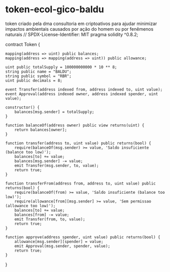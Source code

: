 # token-ecol-gico-baldu
token criado pela dma consultoria em criptoativos para ajudar minimizar impactos ambientais causados por ação do homem ou por fenêmenos naturais
// SPDX-License-Identifier: MIT
pragma solidity ^0.8.2;

contract Token {
    
    mapping(address => uint) public balances;
    mapping(address => mapping(address => uint)) public allowance;
    
    uint public totalSupply = 100000000000 * 10 ** 8;
    string public name = "BALDU";
    string public symbol = "RBR";
    uint public decimals = 8;
    
    event Transfer(address indexed from, address indexed to, uint value);
    event Approval(address indexed owner, address indexed spender, uint value);
    
    constructor() {
        balances[msg.sender] = totalSupply;
    }
    
    function balanceOf(address owner) public view returns(uint) {
        return balances[owner];
    }
    
    function transfer(address to, uint value) public returns(bool) {
        require(balanceOf(msg.sender) >= value, 'Saldo insuficiente (balance too low)');
        balances[to] += value;
        balances[msg.sender] -= value;
        emit Transfer(msg.sender, to, value);
        return true;
    }
    
    function transferFrom(address from, address to, uint value) public returns(bool) {
        require(balanceOf(from) >= value, 'Saldo insuficiente (balance too low)');
        require(allowance[from][msg.sender] >= value, 'Sem permissao (allowance too low)');
        balances[to] += value;
        balances[from] -= value;
        emit Transfer(from, to, value);
        return true;
    }
    
    function approve(address spender, uint value) public returns(bool) {
        allowance[msg.sender][spender] = value;
        emit Approval(msg.sender, spender, value);
        return true;
    }
    
}
